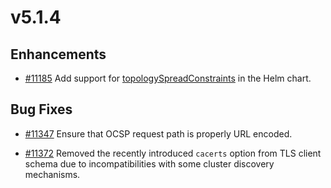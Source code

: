 # v5.1.4

## Enhancements

- [#11185](https://github.com/emqx/emqx/pull/11185) Add support for [topologySpreadConstraints](https://kubernetes.io/docs/concepts/scheduling-eviction/topology-spread-constraints/) in the Helm chart.

## Bug Fixes

- [#11347](https://github.com/emqx/emqx/pull/11347) Ensure that OCSP request path is properly URL encoded.

- [#11372](https://github.com/emqx/emqx/pull/11372) Removed the recently introduced `cacerts` option from TLS client schema due to incompatibilities with some cluster discovery mechanisms.
